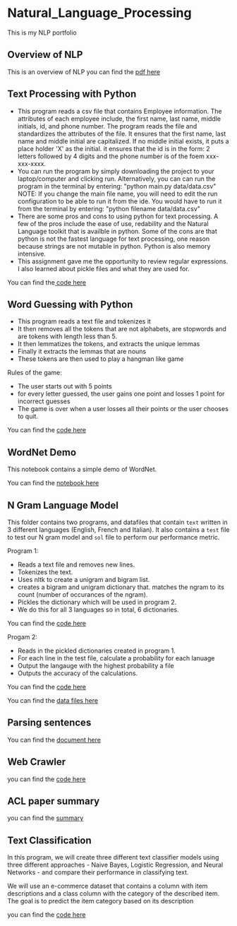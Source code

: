 # Natural_Language_Processing
This is my NLP portfolio
## Overview of NLP
This is an overview of NLP
you can find the [pdf here](https://github.com/emmanueluzodike/Natural_Language_Processing/blob/main/Overview%20of%20NLP.pdf) 

## Text Processing with Python
- This program reads a csv file that contains Employee information. The attributes of each employee include, the first name, last name, middle initials, id, and phone number. The program reads the file and standardizes the attributes of the file. It ensures that the first name, last name and middle initial are capitalized. If no middle initial exists, it puts a place holder 'X' as the initial. it ensures that the id is in the form: 2 letters followed by 4 digits and the phone number is of the foem xxx-xxx-xxxx.
- You can run the program by simply downloading the project to your laptop/computer and clicking run. Alternatively, you can can run the program in the terminal by entering: "python main.py data/data.csv"
NOTE: If you change the main file name, you will need to edit the run configuration to be able to run it from the ide. You would have to run it from the terminal by entering: "python filename data/data.csv"
- There are some pros and cons to using python for text processing. A few of the pros include the ease of use, redability and the Natural Language toolkit that is availble in python. Some of the cons are that python is not the fastest language for text processing, one reason because strings are not mutable in python. Python is also memory intensive.
- This assignment gave me the opportunity to review regular expressions. I also learned about pickle files and what they are used for.

You can find the[ code here](https://github.com/emmanueluzodike/Natural_Language_Processing/tree/main/Text%20Processing%20with%20Python)

## Word Guessing with Python
- This program reads a text file and tokenizes it
- It then removes all the tokens that are not alphabets, are stopwords and are tokens with length less than 5. 
- It then lemmatizes the tokens, and extracts the unique lemmas
- Finally it extracts the lemmas that are nouns
- These tokens are then used to play a hangman like game

Rules of the game:
- The user starts out with 5 points
- for every letter guessed, the user gains one point and losses 1 point for incorrect guesses
- The game is over when a user losses all their points or the user chooses to quit.

You can find the [code here](https://github.com/emmanueluzodike/Natural_Language_Processing/blob/main/Word%20Guessing%20Game%20-%20NLTK%20Demo/main.py)

## WordNet Demo
This notebook contains a simple demo of WordNet.

You can find the [notebook here](https://github.com/emmanueluzodike/Natural_Language_Processing/blob/main/Word%20Guessing%20Game%20-%20NLTK%20Demo/main.py)

## N Gram Language Model
This folder contains two programs, and datafiles that contain `text` written in 3 different languages (English, French and Italian). It also contains a `test` file to test our N gram model and `sol` file to perform our performance metric.

Program 1:
- Reads a text file and removes new lines.
- Tokenizes the text.
- Uses nltk to create a unigram and bigram list.
- creates a bigram and unigram dictionary that. matches the ngram to its count (number of occurances of the ngram).
- Pickles the dictionary which will be used in program 2.
- We do this for all 3 languages so in total, 6 dictionaries.

You can find the [code here](https://github.com/emmanueluzodike/Natural_Language_Processing/blob/main/N%20Gram%20Language%20Model/main_program_1.py)

Progam 2:
- Reads in the pickled dictionaries created in program 1.
- For each line in the test file, calculate a probability for each lanuage
- Output the langauge with the highest probability a file
- Outputs the accuracy of the calculations.

You can find the [code here](https://github.com/emmanueluzodike/Natural_Language_Processing/blob/main/N%20Gram%20Language%20Model/main_program_2.py)

You can find the [data files here](https://github.com/emmanueluzodike/Natural_Language_Processing/tree/main/N%20Gram%20Language%20Model/data)

## Parsing sentences
You can find the [document here](https://github.com/emmanueluzodike/Natural_Language_Processing/blob/main/Parsing%20Sentences/Document.pdf)

## Web Crawler
you can find the [code here](https://github.com/emmanueluzodike/Natural_Language_Processing/blob/main/Webcrawler/main.py)

## ACL paper summary
you can find the [summary](https://github.com/emmanueluzodike/Natural_Language_Processing/tree/main/ACL%20Paper)

## Text Classification

In this program, we will create three different text classifier models using three different approaches - Naive Bayes, Logistic Regression, and Neural Networks - and compare their performance in classifying text.

We will use an e-commerce dataset that contains a column with item descriptions and a class column with the category of the described item. The goal is to predict the item category based on its description

 you can find the [code here](https://github.com/emmanueluzodike/Natural_Language_Processing/tree/main/Text%20Classification)